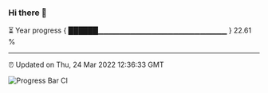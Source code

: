 ### Hi there 👋

⏳ Year progress { ██████▁▁▁▁▁▁▁▁▁▁▁▁▁▁▁▁▁▁▁▁▁▁▁▁ } 22.61 %

---

⏰ Updated on Thu, 24 Mar 2022 12:36:33 GMT

![Progress Bar CI](https://github.com/ZhaoGui/ZhaoGui/workflows/Progress%20Bar%20CI/badge.svg)
